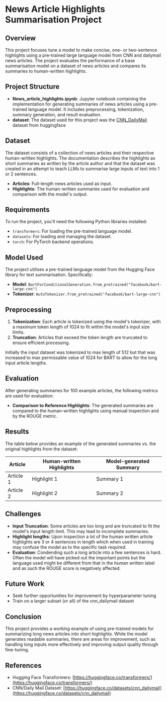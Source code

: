 # News Article Highlights Summarisation Project

## Overview

This project focuses tune a model to make concise, one- or two-sentence highlights using a pre-trained large language model from CNN and dailymail news articles. The project evaluates the performance of a base summarisation model on a dataset of news articles and compares its summaries to human-written highlights.

## Project Structure

- **News_article_highlights.ipynb**: Jupyter notebook containing the implementation for generating summaries of news articles using a pre-trained language model. It includes preprocessing, tokenization, summary generation, and result evaluation.
- **dataset**: The dataset used for this project was the [CNN_DailyMail](https://huggingface.co/datasets/abisee/cnn_dailymail) dataset from huggingface

## Dataset

The dataset consists of a collection of news articles and their respective human-written highlights. The documentation describes the highlights as short summaries as written by the article author and that the dataset was created in an attempt to teach LLMs to summarise large inputs of text into 1 or 2 sentences.

- **Articles**: Full-length news articles used as input.
- **Highlights**: The human-written summaries used for evaluation and comparison with the model's output.

## Requirements

To run the project, you'll need the following Python libraries installed:

- `transformers`: For loading the pre-trained language model.
- `datasets`: For loading and managing the dataset.
- `torch`: For PyTorch backend operations.

## Model Used

The project utilises a pre-trained language model from the Hugging Face library for text summarisation. Specifically:

- **Model**: `BartForConditionalGeneration.from_pretrained("facebook/bart-large-cnn")`
- **Tokenizer**: `AutoTokenizer.from_pretrained("facebook/bart-large-cnn")`

## Preprocessing

1. **Tokenization**: Each article is tokenized using the model's tokenizer, with a maximum token length of 1024 to fit within the model's input size limits.
2. **Truncation**: Articles that exceed the token length are truncated to ensure efficient processing.

Initially the input dataset was tokenized to max length of 512 but that was increased to max permissable value of 1024 for BART to allow for the long input article lengths.



## Evaluation

After generating summaries for 100 example articles, the following metrics are used for evaluation:

- **Comparison to Reference Highlights**: The generated summaries are compared to the human-written highlights using manual inspection and by the ROUGE metric.

## Results

The table below provides an example of the generated summaries vs. the original highlights from the dataset:

| **Article** | **Human-written Highlights** | **Model-generated Summary** |
|-------------|------------------------------|-----------------------------|
| Article 1   | Highlight 1                   | Summary 1                   |
| Article 2   | Highlight 2                   | Summary 2                   |

## Challenges

- **Input Truncation**: Some articles are too long and are truncated to fit the model's input length limit. This may lead to incomplete summaries.
- **Highlight lengths**: Upon inspection a lot of the human written article highlights are 3 or 4 sentences in length which when used in training may confuse the model as to the specific task required.
- **Evaluation**: Condending such a long article into a few sentences is hard. Often the model will have picked out the important points but the language used might be different from that in the human written label and as such the ROUGE score is negatively affected.

## Future Work

- Seek further opportunities for improvement by hyperparameter tuning
- Train on a larger subset (or all) of the cnn_dailymail dataset

## Conclusion

This project provides a working example of using pre-trained models for summarizing long news articles into short highlights. While the model generates readable summaries, there are areas for improvement, such as handling long inputs more effectively and improving output quality through fine-tuning.

## References

- Hugging Face Transformers: [https://huggingface.co/transformers/](https://huggingface.co/transformers/)
- CNN/Daily Mail Dataset: [https://huggingface.co/datasets/cnn_dailymail](https://huggingface.co/datasets/cnn_dailymail)
